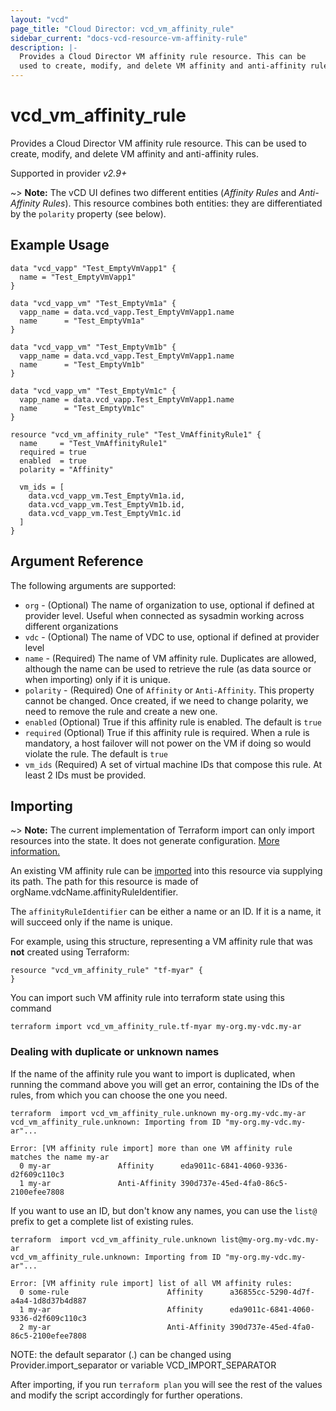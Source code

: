 ```yaml
---
layout: "vcd"
page_title: "Cloud Director: vcd_vm_affinity_rule"
sidebar_current: "docs-vcd-resource-vm-affinity-rule"
description: |-
  Provides a Cloud Director VM affinity rule resource. This can be
  used to create, modify, and delete VM affinity and anti-affinity rules.
---
```


# vcd\_vm\_affinity\_rule

Provides a Cloud Director VM affinity rule resource. This can be
used to create, modify, and delete VM affinity and anti-affinity rules.

Supported in provider *v2.9+*

~> **Note:** The vCD UI defines two different entities (*Affinity Rules* and *Anti-Affinity Rules*). This resource combines both
entities: they are differentiated by the `polarity` property (see below).

## Example Usage

```hcl
data "vcd_vapp" "Test_EmptyVmVapp1" {
  name = "Test_EmptyVmVapp1"
}

data "vcd_vapp_vm" "Test_EmptyVm1a" {
  vapp_name = data.vcd_vapp.Test_EmptyVmVapp1.name
  name      = "Test_EmptyVm1a"
}

data "vcd_vapp_vm" "Test_EmptyVm1b" {
  vapp_name = data.vcd_vapp.Test_EmptyVmVapp1.name
  name      = "Test_EmptyVm1b"
}

data "vcd_vapp_vm" "Test_EmptyVm1c" {
  vapp_name = data.vcd_vapp.Test_EmptyVmVapp1.name
  name      = "Test_EmptyVm1c"
}

resource "vcd_vm_affinity_rule" "Test_VmAffinityRule1" {
  name     = "Test_VmAffinityRule1"
  required = true
  enabled  = true
  polarity = "Affinity"

  vm_ids = [
    data.vcd_vapp_vm.Test_EmptyVm1a.id,
    data.vcd_vapp_vm.Test_EmptyVm1b.id,
    data.vcd_vapp_vm.Test_EmptyVm1c.id
  ]
}
```
## Argument Reference

The following arguments are supported:

* `org` - (Optional) The name of organization to use, optional if defined at provider level. Useful when connected as sysadmin working across different organizations
* `vdc` - (Optional) The name of VDC to use, optional if defined at provider level
* `name` - (Required) The name of VM affinity rule. Duplicates are allowed, although the name can be used to retrieve
  the rule (as data source or when importing) only if it is unique.
* `polarity` - (Required) One of `Affinity` or `Anti-Affinity`. This property cannot be changed. Once created, if we
   need to change polarity, we need to remove the rule and create a new one.
* `enabled` (Optional) True if this affinity rule is enabled. The default is `true`
* `required` (Optional) True if this affinity rule is required. When a rule is mandatory, a host failover will not 
   power on the VM if doing so would violate the rule. The default is `true`
* `vm_ids` (Required) A set of virtual machine IDs that compose this rule. At least 2 IDs must be provided.

## Importing

~> **Note:** The current implementation of Terraform import can only import resources into the state. It does not generate
configuration. [More information.][docs-import]

An existing VM affinity rule can be [imported][docs-import] into this resource via supplying its path.
The path for this resource is made of orgName.vdcName.affinityRuleIdentifier.

The `affinityRuleIdentifier` can be either a name or an ID. If it is a name, it will succeed only if the name is unique.

For example, using this structure, representing a VM affinity rule that was **not** created using Terraform:

```hcl
resource "vcd_vm_affinity_rule" "tf-myar" {
}
```

You can import such VM affinity rule into terraform state using this command

```
terraform import vcd_vm_affinity_rule.tf-myar my-org.my-vdc.my-ar
```

### Dealing with duplicate or unknown names

If the name of the affinity rule you want to import is duplicated, when running the command above you will get an error,
containing the IDs of the rules, from which you can choose the one you need.

```
terraform  import vcd_vm_affinity_rule.unknown my-org.my-vdc.my-ar
vcd_vm_affinity_rule.unknown: Importing from ID "my-org.my-vdc.my-ar"...

Error: [VM affinity rule import] more than one VM affinity rule matches the name my-ar
  0 my-ar               Affinity      eda9011c-6841-4060-9336-d2f609c110c3
  1 my-ar               Anti-Affinity 390d737e-45ed-4fa0-86c5-2100efee7808
```

If you want to use an ID, but don't know any names, you can use the `list@` prefix to get a complete list of existing
rules.

```
terraform  import vcd_vm_affinity_rule.unknown list@my-org.my-vdc.my-ar
vcd_vm_affinity_rule.unknown: Importing from ID "my-org.my-vdc.my-ar"...

Error: [VM affinity rule import] list of all VM affinity rules:
  0 some-rule                      Affinity      a36855cc-5290-4d7f-a4a4-1d8d37b4d887
  1 my-ar                          Affinity      eda9011c-6841-4060-9336-d2f609c110c3
  2 my-ar                          Anti-Affinity 390d737e-45ed-4fa0-86c5-2100efee7808
```

NOTE: the default separator (.) can be changed using Provider.import_separator or variable VCD_IMPORT_SEPARATOR

[docs-import]:https://www.terraform.io/docs/import/

After importing, if you run `terraform plan` you will see the rest of the values and modify the script accordingly for
further operations.
